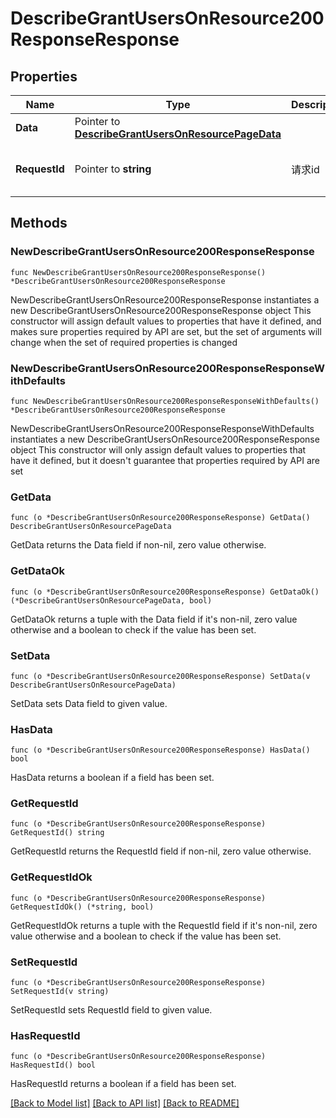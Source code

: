 # DescribeGrantUsersOnResource200ResponseResponse

## Properties

Name | Type | Description | Notes
------------ | ------------- | ------------- | -------------
**Data** | Pointer to [**DescribeGrantUsersOnResourcePageData**](DescribeGrantUsersOnResourcePageData.md) |  | [optional] 
**RequestId** | Pointer to **string** | 请求id | [optional] [default to "xxxxx"]

## Methods

### NewDescribeGrantUsersOnResource200ResponseResponse

`func NewDescribeGrantUsersOnResource200ResponseResponse() *DescribeGrantUsersOnResource200ResponseResponse`

NewDescribeGrantUsersOnResource200ResponseResponse instantiates a new DescribeGrantUsersOnResource200ResponseResponse object
This constructor will assign default values to properties that have it defined,
and makes sure properties required by API are set, but the set of arguments
will change when the set of required properties is changed

### NewDescribeGrantUsersOnResource200ResponseResponseWithDefaults

`func NewDescribeGrantUsersOnResource200ResponseResponseWithDefaults() *DescribeGrantUsersOnResource200ResponseResponse`

NewDescribeGrantUsersOnResource200ResponseResponseWithDefaults instantiates a new DescribeGrantUsersOnResource200ResponseResponse object
This constructor will only assign default values to properties that have it defined,
but it doesn't guarantee that properties required by API are set

### GetData

`func (o *DescribeGrantUsersOnResource200ResponseResponse) GetData() DescribeGrantUsersOnResourcePageData`

GetData returns the Data field if non-nil, zero value otherwise.

### GetDataOk

`func (o *DescribeGrantUsersOnResource200ResponseResponse) GetDataOk() (*DescribeGrantUsersOnResourcePageData, bool)`

GetDataOk returns a tuple with the Data field if it's non-nil, zero value otherwise
and a boolean to check if the value has been set.

### SetData

`func (o *DescribeGrantUsersOnResource200ResponseResponse) SetData(v DescribeGrantUsersOnResourcePageData)`

SetData sets Data field to given value.

### HasData

`func (o *DescribeGrantUsersOnResource200ResponseResponse) HasData() bool`

HasData returns a boolean if a field has been set.

### GetRequestId

`func (o *DescribeGrantUsersOnResource200ResponseResponse) GetRequestId() string`

GetRequestId returns the RequestId field if non-nil, zero value otherwise.

### GetRequestIdOk

`func (o *DescribeGrantUsersOnResource200ResponseResponse) GetRequestIdOk() (*string, bool)`

GetRequestIdOk returns a tuple with the RequestId field if it's non-nil, zero value otherwise
and a boolean to check if the value has been set.

### SetRequestId

`func (o *DescribeGrantUsersOnResource200ResponseResponse) SetRequestId(v string)`

SetRequestId sets RequestId field to given value.

### HasRequestId

`func (o *DescribeGrantUsersOnResource200ResponseResponse) HasRequestId() bool`

HasRequestId returns a boolean if a field has been set.


[[Back to Model list]](../README.md#documentation-for-models) [[Back to API list]](../README.md#documentation-for-api-endpoints) [[Back to README]](../README.md)


